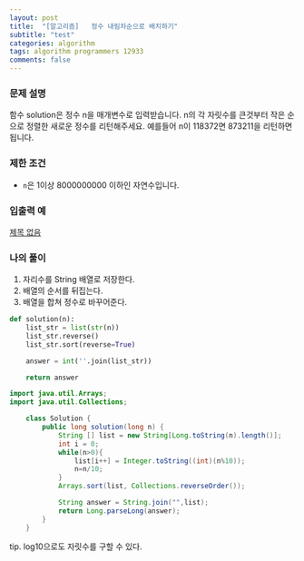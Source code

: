 ```yaml
---
layout: post
title:  "[알고리즘]   정수 내림차순으로 배치하기"
subtitle: "test"
categories: algorithm
tags: algorithm programmers 12933
comments: false
---
```

### **문제 설명**

함수 solution은 정수 n을 매개변수로 입력받습니다. n의 각 자릿수를 큰것부터 작은 순으로 정렬한 새로운 정수를 리턴해주세요. 예를들어 n이 118372면 873211을 리턴하면 됩니다.

### 제한 조건

- `n`은 1이상 8000000000 이하인 자연수입니다.

### 입출력 예

[제목 없음](https://www.notion.so/ac1a526af80a48c982af8eb8a64f774e)

### 나의 풀이

1. 자리수를 String 배열로 저장한다.
2. 배열의 순서를 뒤집는다.
3. 배열을 합쳐 정수로 바꾸어준다.

```python
def solution(n):
    list_str = list(str(n))
    list_str.reverse()
    list_str.sort(reverse=True)

    answer = int(''.join(list_str))

    return answer
```

```java
import java.util.Arrays;
import java.util.Collections;

    class Solution {
        public long solution(long n) {
            String [] list = new String[Long.toString(n).length()];
            int i = 0;
            while(n>0){
                list[i++] = Integer.toString((int)(n%10));
                n=n/10;
            }
            Arrays.sort(list, Collections.reverseOrder());

            String answer = String.join("",list);
            return Long.parseLong(answer);
        }
    }
```

tip. log10으로도 자릿수를 구할 수 있다.